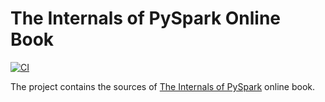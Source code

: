 # The Internals of PySpark Online Book

[![CI](https://github.com/japila-books/pyspark-internals/workflows/ci/badge.svg)](https://github.com/japila-books/pyspark-internals/actions)

The project contains the sources of [The Internals of PySpark](https://books.japila.pl/pyspark-internals) online book.
